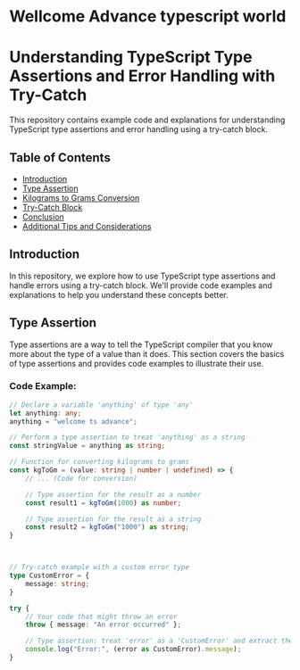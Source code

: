 # Wellcome Advance typescript world



# Understanding TypeScript Type Assertions and Error Handling with Try-Catch

This repository contains example code and explanations for understanding TypeScript type assertions and error handling using a try-catch block. 

## Table of Contents

- [Introduction](#introduction)
- [Type Assertion](#type-assertion)
- [Kilograms to Grams Conversion](#kilograms-to-grams-conversion)
- [Try-Catch Block](#try-catch-block)
- [Conclusion](#conclusion)
- [Additional Tips and Considerations](#additional-tips-and-considerations)

## Introduction

In this repository, we explore how to use TypeScript type assertions and handle errors using a try-catch block. We'll provide code examples and explanations to help you understand these concepts better.

## Type Assertion

Type assertions are a way to tell the TypeScript compiler that you know more about the type of a value than it does. This section covers the basics of type assertions and provides code examples to illustrate their use.

### Code Example:

```typescript
// Declare a variable 'anything' of type 'any'
let anything: any;
anything = "welcome ts advance";

// Perform a type assertion to treat 'anything' as a string
const stringValue = anything as string;

// Function for converting kilograms to grams
const kgToGm = (value: string | number | undefined) => {
    // ... (Code for conversion)

    // Type assertion for the result as a number
    const result1 = kgToGm(1000) as number;

    // Type assertion for the result as a string
    const result2 = kgToGm("1000") as string;
}



// Try-catch example with a custom error type
type CustomError = {
    message: string;
}

try {
    // Your code that might throw an error
    throw { message: "An error occurred" };

    // Type assertion: treat 'error' as a 'CustomError' and extract the 'message' property
    console.log("Error:", (error as CustomError).message);
}
